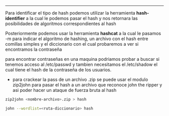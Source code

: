 
---

Para identificar el tipo de hash podemos utilizar la herramienta **hash-identifier** a la cual le podemos pasar el hash y nos retornara las posibilidades de algoritmos correspondientes al hash

Posteriormente podemos usar la herramienta **hashcat** a la cual le pasamos -m para indicar el algoritmo de hashing, un archivo con el hash entre comillas simples y el diccionario con el cual probaremos a ver si encontramos la contraseña

para encontrar contraseñas en una maquina podriamos probar a buscar si tenemos acceso al /etc/passwd
y tambien necesitamos el /etc/shadow el cual tiene el hash de la contraseña de los usuarios.

- para crackear la pass de un archivo .zip se puede usar el modulo zip2john para pasar el hash a un archivo que reconoce john the ripper y asi poder hacer un ataque de fuerza bruta al hash
```bash 
zip2john <nombre-archivo>.zip > hash
```

```bash
john --wordlist=<ruta-diccionario> hash
```